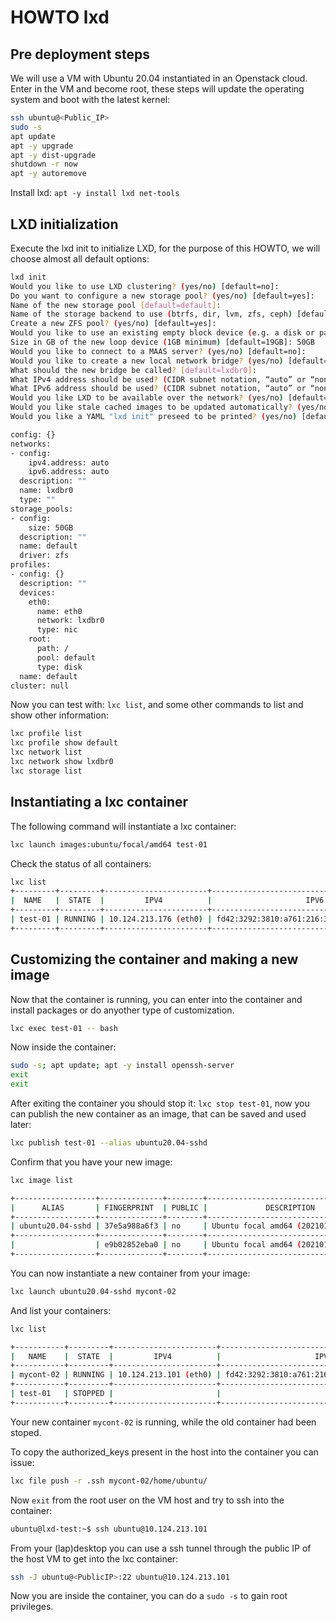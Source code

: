# HOWTO lxd

## Pre deployment steps

We will use a VM with Ubuntu 20.04 instantiated in an Openstack cloud. Enter in the VM and become root,
these steps will update the operating system and boot with the latest kernel:

```bash
ssh ubuntu@<Public_IP>
sudo -s
apt update
apt -y upgrade
apt -y dist-upgrade
shutdown -r now
apt -y autoremove
```

Install lxd: `apt -y install lxd net-tools `

## LXD initialization

Execute the lxd init to initialize LXD, for the purpose of this HOWTO, we will choose almost all default
options:

```bash
lxd init
Would you like to use LXD clustering? (yes/no) [default=no]: 
Do you want to configure a new storage pool? (yes/no) [default=yes]: 
Name of the new storage pool [default=default]: 
Name of the storage backend to use (btrfs, dir, lvm, zfs, ceph) [default=zfs]: 
Create a new ZFS pool? (yes/no) [default=yes]: 
Would you like to use an existing empty block device (e.g. a disk or partition)? (yes/no) [default=no]: 
Size in GB of the new loop device (1GB minimum) [default=19GB]: 50GB
Would you like to connect to a MAAS server? (yes/no) [default=no]: 
Would you like to create a new local network bridge? (yes/no) [default=yes]: 
What should the new bridge be called? [default=lxdbr0]: 
What IPv4 address should be used? (CIDR subnet notation, “auto” or “none”) [default=auto]: 
What IPv6 address should be used? (CIDR subnet notation, “auto” or “none”) [default=auto]: 
Would you like LXD to be available over the network? (yes/no) [default=no]: no
Would you like stale cached images to be updated automatically? (yes/no) [default=yes] 
Would you like a YAML "lxd init" preseed to be printed? (yes/no) [default=no]: yes

config: {}
networks:
- config:
    ipv4.address: auto
    ipv6.address: auto
  description: ""
  name: lxdbr0
  type: ""
storage_pools:
- config:
    size: 50GB
  description: ""
  name: default
  driver: zfs
profiles:
- config: {}
  description: ""
  devices:
    eth0:
      name: eth0
      network: lxdbr0
      type: nic
    root:
      path: /
      pool: default
      type: disk
  name: default
cluster: null
```

Now you can test with: `lxc list`, and some other commands to list and show other information:

```bash
lxc profile list
lxc profile show default
lxc network list
lxc network show lxdbr0
lxc storage list
```

## Instantiating a lxc container

The following command will instantiate a lxc container:

```bash
lxc launch images:ubuntu/focal/amd64 test-01
```

Check the status of all containers:

```bash
lxc list
+---------+---------+-----------------------+-----------------------------------------------+-----------+-----------+
|  NAME   |  STATE  |         IPV4          |                     IPV6                      |   TYPE    | SNAPSHOTS |
+---------+---------+-----------------------+-----------------------------------------------+-----------+-----------+
| test-01 | RUNNING | 10.124.213.176 (eth0) | fd42:3292:3810:a761:216:3eff:fe15:aaad (eth0) | CONTAINER | 0         |
+---------+---------+-----------------------+-----------------------------------------------+-----------+-----------+
```

## Customizing the container and making a new image

Now that the container is running, you can enter into the container and install packages or
do anyother type of customization.

```bash
lxc exec test-01 -- bash
```

Now inside the container:

```bash
sudo -s; apt update; apt -y install openssh-server
exit
exit
```

After exiting the container you should stop it: `lxc stop test-01`, now you can publish the new container as an image,
that can be saved and used later:

```bash
lxc publish test-01 --alias ubuntu20.04-sshd
```

Confirm that you have your new image:

```bash
lxc image list

+------------------+--------------+--------+-------------------------------------+--------------+-----------+----------+------------------------------+
|      ALIAS       | FINGERPRINT  | PUBLIC |             DESCRIPTION             | ARCHITECTURE |   TYPE    |   SIZE   |         UPLOAD DATE          |
+------------------+--------------+--------+-------------------------------------+--------------+-----------+----------+------------------------------+
| ubuntu20.04-sshd | 37e5a988a6f3 | no     | Ubuntu focal amd64 (20210111_07:42) | x86_64       | CONTAINER | 163.71MB | Jan 11, 2021 at 4:57pm (UTC) |
+------------------+--------------+--------+-------------------------------------+--------------+-----------+----------+------------------------------+
|                  | e9b02852eba0 | no     | Ubuntu focal amd64 (20210111_07:42) | x86_64       | CONTAINER | 100.21MB | Jan 11, 2021 at 2:54pm (UTC) |
+------------------+--------------+--------+-------------------------------------+--------------+-----------+----------+------------------------------+
```

You can now instantiate a new container from your image:

```bash
lxc launch ubuntu20.04-sshd mycont-02
```

And list your containers:

```bash
lxc list

+-----------+---------+-----------------------+-----------------------------------------------+-----------+-----------+
|   NAME    |  STATE  |         IPV4          |                     IPV6                      |   TYPE    | SNAPSHOTS |
+-----------+---------+-----------------------+-----------------------------------------------+-----------+-----------+
| mycont-02 | RUNNING | 10.124.213.101 (eth0) | fd42:3292:3810:a761:216:3eff:fe92:9089 (eth0) | CONTAINER | 0         |
+-----------+---------+-----------------------+-----------------------------------------------+-----------+-----------+
| test-01   | STOPPED |                       |                                               | CONTAINER | 0         |
+-----------+---------+-----------------------+-----------------------------------------------+-----------+-----------+
```

Your new container `mycont-02` is running, while the old container had been stoped.

To copy the authorized_keys present in the host into the container you can issue:

```bash
lxc file push -r .ssh mycont-02/home/ubuntu/
```

Now `exit` from the root user on the VM host and try to ssh into the container:

```bash
ubuntu@lxd-test:~$ ssh ubuntu@10.124.213.101
```

From your (lap)desktop you can use a ssh tunnel through the public IP of the host VM to get into the lxc container:

```bash
ssh -J ubuntu@<PublicIP>:22 ubuntu@10.124.213.101
```

Now you are inside the container, you can do a `sudo -s` to gain root privileges.
